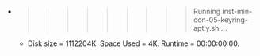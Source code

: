 * >>>>>>>>> Running inst-min-con-05-keyring-aptly.sh ...
  * Disk size = 1112204K. Space Used = 4K. Runtime = 00:00:00:00.
